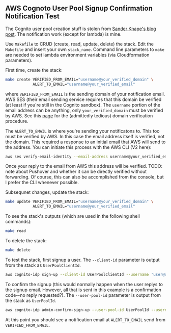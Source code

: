## AWS Cognoto User Pool Signup Confirmation Notification Test

The Cognito user pool creation stuff is stolen from [Sander Knape's blog post](https://sanderknape.com/2020/08/amazon-cognito-jwts-authenticate-amazon-http-api/). The notification work (except for lambda) is mine.

Use `Makefile` to CRUD (create, read, update, delete) the stack. Edit the `Makefile` and insert your own `stack_name`. Command line parameters to `make` are needed to set lambda environment variables (via Cloudformation parameters).

First time, create the stack:

```sh
make create VERIFIED_FROM_EMAIL="username@your_verified_domain" \
            ALERT_TO_EMAIL="username@your_verified_email"
```

where `VERIFIED_FROM_EMAIL` is the sending domain of your notification email. AWS SES (their email sending service requires that this domain be verified (at least if you're still in the Cognito sandbox). The `username` portion of the email address can be anything, only `your_verified_domain` must be verified by AWS. See this [page](https://docs.aws.amazon.com/ses/latest/dg/creating-identities.html) for the (admittedly tedious) domain verification procedure.

The `ALERT_TO_EMAIL` is where you're sending your notificatons to. This too must be verified by AWS. In this case the email address itself is verified, not the domain. This required a response to an initial email that AWS will send to the address. You can initiate this process with the AWS CLI (V2 here):

```sh
aws ses verify-email-identity --email-address username@your_verified_email
```

Once your reply to the email from AWS this address will be verified.
TODO: note about Pushover and whether it can be directly verified without forwarding. Of course, this can also be accomplished from the console, but I prefer the CLI whenever possible.

Subsequnet changes, update the stack:

```sh
make update VERIFIED_FROM_EMAIL="username@your_verified_domain" \
            ALERT_TO_EMAIL="username@your_verified_email"
```

To see the stack's outputs (which are used in the following shell commands):

```sh
make read
```

To delete the stack:

```sh
make delete
```

To test the stack, first signup a user. The `--client-id` parameter is output from the stack as `UserPoolClientId`.

```sh
aws cognito-idp sign-up --client-id UserPoolClientId --username 'user@doofus.com' --password 'Crust123!'
```

To confirm the signup (this would normally happen when the user replys to the signup email. However, all that is sent in this example is a confirmation code--no reply requested?). The `--user-pool-id` parameter is output from the stack as `UserPoolId`.

```sh
aws cognito-idp admin-confirm-sign-up --user-pool-id UserPoolId --username 'user@doofus.com'
```

At this point you should see a notification email at `ALERT_TO_EMAIL` send from `VERIFIED_FROM_EMAIL`.
